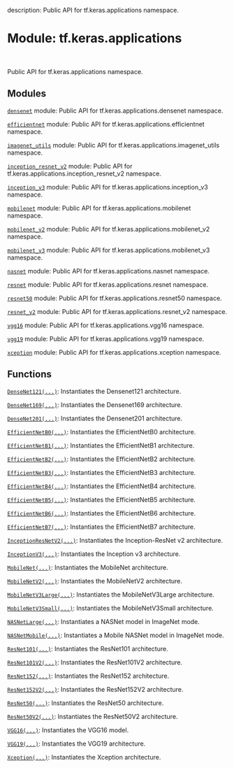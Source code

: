 description: Public API for tf.keras.applications namespace.

<div itemscope itemtype="http://developers.google.com/ReferenceObject">
<meta itemprop="name" content="tf.keras.applications" />
<meta itemprop="path" content="Stable" />
</div>

# Module: tf.keras.applications

<!-- Insert buttons and diff -->

<table class="tfo-notebook-buttons tfo-api nocontent" align="left">

</table>



Public API for tf.keras.applications namespace.



## Modules

[`densenet`](../../tf/keras/applications/densenet.md) module: Public API for tf.keras.applications.densenet namespace.

[`efficientnet`](../../tf/keras/applications/efficientnet.md) module: Public API for tf.keras.applications.efficientnet namespace.

[`imagenet_utils`](../../tf/keras/applications/imagenet_utils.md) module: Public API for tf.keras.applications.imagenet_utils namespace.

[`inception_resnet_v2`](../../tf/keras/applications/inception_resnet_v2.md) module: Public API for tf.keras.applications.inception_resnet_v2 namespace.

[`inception_v3`](../../tf/keras/applications/inception_v3.md) module: Public API for tf.keras.applications.inception_v3 namespace.

[`mobilenet`](../../tf/keras/applications/mobilenet.md) module: Public API for tf.keras.applications.mobilenet namespace.

[`mobilenet_v2`](../../tf/keras/applications/mobilenet_v2.md) module: Public API for tf.keras.applications.mobilenet_v2 namespace.

[`mobilenet_v3`](../../tf/keras/applications/mobilenet_v3.md) module: Public API for tf.keras.applications.mobilenet_v3 namespace.

[`nasnet`](../../tf/keras/applications/nasnet.md) module: Public API for tf.keras.applications.nasnet namespace.

[`resnet`](../../tf/keras/applications/resnet.md) module: Public API for tf.keras.applications.resnet namespace.

[`resnet50`](../../tf/keras/applications/resnet50.md) module: Public API for tf.keras.applications.resnet50 namespace.

[`resnet_v2`](../../tf/keras/applications/resnet_v2.md) module: Public API for tf.keras.applications.resnet_v2 namespace.

[`vgg16`](../../tf/keras/applications/vgg16.md) module: Public API for tf.keras.applications.vgg16 namespace.

[`vgg19`](../../tf/keras/applications/vgg19.md) module: Public API for tf.keras.applications.vgg19 namespace.

[`xception`](../../tf/keras/applications/xception.md) module: Public API for tf.keras.applications.xception namespace.

## Functions

[`DenseNet121(...)`](../../tf/keras/applications/densenet/DenseNet121.md): Instantiates the Densenet121 architecture.

[`DenseNet169(...)`](../../tf/keras/applications/densenet/DenseNet169.md): Instantiates the Densenet169 architecture.

[`DenseNet201(...)`](../../tf/keras/applications/densenet/DenseNet201.md): Instantiates the Densenet201 architecture.

[`EfficientNetB0(...)`](../../tf/keras/applications/efficientnet/EfficientNetB0.md): Instantiates the EfficientNetB0 architecture.

[`EfficientNetB1(...)`](../../tf/keras/applications/efficientnet/EfficientNetB1.md): Instantiates the EfficientNetB1 architecture.

[`EfficientNetB2(...)`](../../tf/keras/applications/efficientnet/EfficientNetB2.md): Instantiates the EfficientNetB2 architecture.

[`EfficientNetB3(...)`](../../tf/keras/applications/efficientnet/EfficientNetB3.md): Instantiates the EfficientNetB3 architecture.

[`EfficientNetB4(...)`](../../tf/keras/applications/efficientnet/EfficientNetB4.md): Instantiates the EfficientNetB4 architecture.

[`EfficientNetB5(...)`](../../tf/keras/applications/efficientnet/EfficientNetB5.md): Instantiates the EfficientNetB5 architecture.

[`EfficientNetB6(...)`](../../tf/keras/applications/efficientnet/EfficientNetB6.md): Instantiates the EfficientNetB6 architecture.

[`EfficientNetB7(...)`](../../tf/keras/applications/efficientnet/EfficientNetB7.md): Instantiates the EfficientNetB7 architecture.

[`InceptionResNetV2(...)`](../../tf/keras/applications/inception_resnet_v2/InceptionResNetV2.md): Instantiates the Inception-ResNet v2 architecture.

[`InceptionV3(...)`](../../tf/keras/applications/inception_v3/InceptionV3.md): Instantiates the Inception v3 architecture.

[`MobileNet(...)`](../../tf/keras/applications/mobilenet/MobileNet.md): Instantiates the MobileNet architecture.

[`MobileNetV2(...)`](../../tf/keras/applications/mobilenet_v2/MobileNetV2.md): Instantiates the MobileNetV2 architecture.

[`MobileNetV3Large(...)`](../../tf/keras/applications/MobileNetV3Large.md): Instantiates the MobileNetV3Large architecture.

[`MobileNetV3Small(...)`](../../tf/keras/applications/MobileNetV3Small.md): Instantiates the MobileNetV3Small architecture.

[`NASNetLarge(...)`](../../tf/keras/applications/nasnet/NASNetLarge.md): Instantiates a NASNet model in ImageNet mode.

[`NASNetMobile(...)`](../../tf/keras/applications/nasnet/NASNetMobile.md): Instantiates a Mobile NASNet model in ImageNet mode.

[`ResNet101(...)`](../../tf/keras/applications/resnet/ResNet101.md): Instantiates the ResNet101 architecture.

[`ResNet101V2(...)`](../../tf/keras/applications/resnet_v2/ResNet101V2.md): Instantiates the ResNet101V2 architecture.

[`ResNet152(...)`](../../tf/keras/applications/resnet/ResNet152.md): Instantiates the ResNet152 architecture.

[`ResNet152V2(...)`](../../tf/keras/applications/resnet_v2/ResNet152V2.md): Instantiates the ResNet152V2 architecture.

[`ResNet50(...)`](../../tf/keras/applications/resnet50/ResNet50.md): Instantiates the ResNet50 architecture.

[`ResNet50V2(...)`](../../tf/keras/applications/resnet_v2/ResNet50V2.md): Instantiates the ResNet50V2 architecture.

[`VGG16(...)`](../../tf/keras/applications/vgg16/VGG16.md): Instantiates the VGG16 model.

[`VGG19(...)`](../../tf/keras/applications/vgg19/VGG19.md): Instantiates the VGG19 architecture.

[`Xception(...)`](../../tf/keras/applications/xception/Xception.md): Instantiates the Xception architecture.

